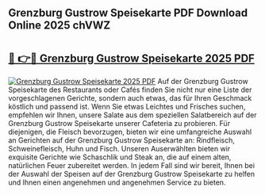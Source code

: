 ## Grenzburg Gustrow Speisekarte PDF Download Online 2025 chVWZ

# <h2><a href="http://gc7j2bu.nevu.top/?p=Grenzburg+Gustrow+Speisekarte">🔗 👉🔴 Grenzburg Gustrow Speisekarte 2025 PDF</a></h2>

[![Grenzburg Gustrow Speisekarte 2025 PDF](https://i.imgur.com/dBaPXMq.png)](http://gc7j2bu.nevu.top/?p=Grenzburg+Gustrow+Speisekarte)
Auf der Grenzburg Gustrow Speisekarte des Restaurants oder Cafés finden Sie nicht nur eine Liste der vorgeschlagenen Gerichte, sondern auch etwas, das für Ihren Geschmack köstlich und passend ist. Wenn Sie etwas Leichtes und Frisches suchen, empfehlen wir Ihnen, unsere Salate aus dem speziellen Salatbereich auf der Grenzburg Gustrow Speisekarte unserer Cafeteria zu probieren. Für diejenigen, die Fleisch bevorzugen, bieten wir eine umfangreiche Auswahl an Gerichten auf der Grenzburg Gustrow Speisekarte an: Rindfleisch, Schweinefleisch, Huhn und Fisch. Unseren Auserwählten bieten wir exquisite Gerichte wie Schaschlik und Steak an, die auf einem alten, natürlichen Feuer zubereitet werden. In jedem Fall sind wir bereit, Ihnen bei der Auswahl der Speisen auf der Grenzburg Gustrow Speisekarte zu helfen und Ihnen einen angenehmen und angenehmen Service zu bieten.
